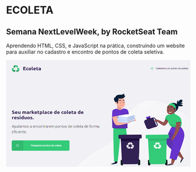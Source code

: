 # ECOLETA
## Semana NextLevelWeek, by RocketSeat Team

Aprendendo HTML, CSS, e JavaScript na prática, construindo um website para auxiliar no cadastro e encontro de pontos de coleta seletiva.

![HomePage](https://github.com/caro-marks/Ecoleta-NLW-by-Rocketseat/blob/master/homepage.png)

